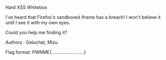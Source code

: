 Hard XSS Whitebox

I've heard that Firefox's sandboxed iframe has a breach! I won't believe it until I see it with my own eyes.

Could you help me finding it?

Authors : Geluchat, Mizu

Flag format: PWNME{.........................}
